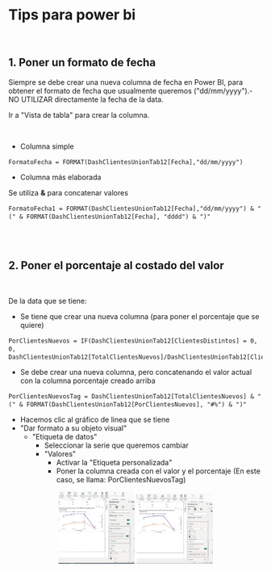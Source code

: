 # Tips para power bi

<br />


## 1. Poner un formato de fecha

Siempre se debe crear una nueva columna de fecha en Power BI, para obtener el formato de fecha que usualmente queremos ("dd/mm/yyyy").-
NO UTILIZAR directamente la fecha de la data.

Ir a "Vista de tabla" para crear la columna.

<br />

- Columna simple

```
FormatoFecha = FORMAT(DashClientesUnionTab12[Fecha],"dd/mm/yyyy")
```

- Columna más elaborada

Se utiliza **&** para concatenar valores

```
FormatoFecha1 = FORMAT(DashClientesUnionTab12[Fecha],"dd/mm/yyyy") & " (" & FORMAT(DashClientesUnionTab12[Fecha], "dddd") & ")"
```


<br />
<br />

## 2. Poner el porcentaje al costado del valor

<br />

De la data que se tiene:

- Se tiene que crear una nueva columna (para poner el porcentaje que se quiere)

```
PorClientesNuevos = IF(DashClientesUnionTab12[ClientesDistintos] = 0, 0, DashClientesUnionTab12[TotalClientesNuevos]/DashClientesUnionTab12[ClientesDistintos])
```

- Se debe crear una nueva columna, pero concatenando el valor actual con la columna porcentaje creado arriba

```
PorClientesNuevosTag = DashClientesUnionTab12[TotalClientesNuevos] & " (" & FORMAT(DashClientesUnionTab12[PorClientesNuevos], "#%") & ")"
```

- Hacemos clic al gráfico de linea que se tiene
- "Dar formato a su objeto visual"
  - "Etiqueta de datos"
    - Seleccionar la serie que queremos cambiar
    - "Valores"
        - Activar la "Etiqueta personalizada"
        - Poner la columna creada con el valor y el porcentaje (En este caso, se llama: PorClientesNuevosTag)


<p align="center">
  <img src="/img/lab11.jpg" width=30% height=30%>
  <img src="/img/lab12.jpg" width=30% height=30%>
</p>










